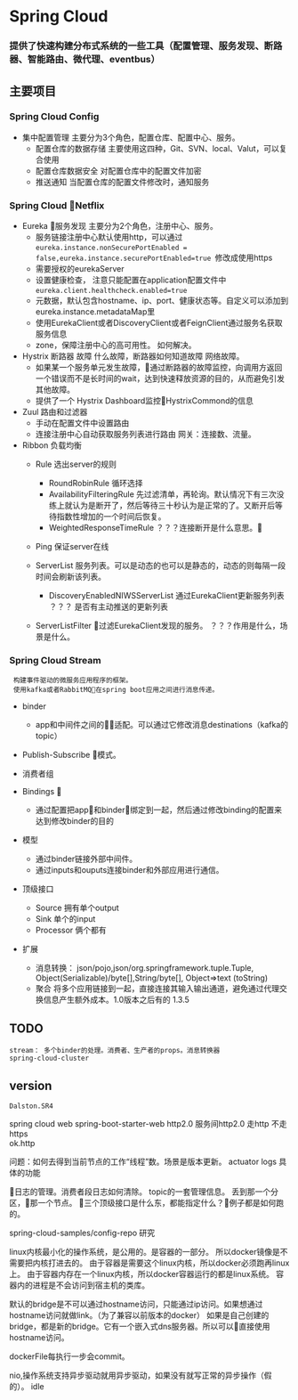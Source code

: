 # Spring Cloud
### 提供了快速构建分布式系统的一些工具（配置管理、服务发现、断路器、智能路由、微代理、eventbus）

## 主要项目
### Spring Cloud Config
- 集中配置管理 主要分为3个角色，配置仓库、配置中心、服务。
    - 配置仓库的数据存储 主要使用这四种，Git、SVN、local、Valut，可以复合使用
    - 配置仓库数据安全 对配置仓库中的配置文件加密
    - 推送通知 当配置仓库的配置文件修改时，通知服务
### Spring Cloud Netflix
- Eureka  服务发现 主要分为2个角色，注册中心、服务。
    - 服务链接注册中心默认使用http，可以通过```eureka.instance.nonSecurePortEnabled = false,eureka.instance.securePortEnabled=true ```修改成使用https
    - 需要授权的eurekaServer
    - 设置健康检查， 注意只能配置在application配置文件中```eureka.client.healthcheck.enabled=true```
    - 元数据，默认包含hostname、ip、port、健康状态等。自定义可以添加到eureka.instance.metadataMap里
    - 使用EurekaClient或者DiscoveryClient或者FeignClient通过服务名获取服务信息
    - zone，保障注册中心的高可用性。 如何解决。
- Hystrix 断路器
    故障 什么故障，断路器如何知道故障
    网络故障。
    - 如果某一个服务单元发生故障，通过断路器的故障监控，向调用方返回一个错误而不是长时间的wait，达到快速释放资源的目的，从而避免引发其他故障。
    - 提供了一个 Hystrix Dashboard监控HystrixCommond的信息
- Zuul 路由和过滤器
    - 手动在配置文件中设置路由
    - 连接注册中心自动获取服务列表进行路由
    网关：连接数、流量。
- Ribbon 负载均衡
    - Rule 选出server的规则
        - RoundRobinRule 循环选择
        - AvailabilityFilteringRule  先过滤清单，再轮询。默认情况下有三次没练上就认为是断开了，然后等待三十秒认为是正常的了。又断开后等待指数性增加的一个时间后恢复。
        - WeightedResponseTimeRule
    ？？？连接断开是什么意思。
        
    - Ping 保证server在线
    - ServerList 服务列表。可以是动态的也可以是静态的，动态的则每隔一段时间会刷新该列表。
        - DiscoveryEnabledNIWSServerList 通过EurekaClient更新服务列表
       ？？？ 是否有主动推送的更新列表
    - ServerListFilter 过滤EurekaClient发现的服务。
        ？？？作用是什么，场景是什么。
   
### Spring Cloud Stream
     构建事件驱动的微服务应用程序的框架。
     使用kafka或者RabbitMQ在spring boot应用之间进行消息传递。
- binder
    - app和中间件之间的适配。可以通过它修改消息destinations（kafka的topic）
- Publish-Subscribe 模式。
- 消费者组
- Bindings 
    - 通过配置把app和binder绑定到一起，然后通过修改binding的配置来达到修改binder的目的
- 模型
    - 通过binder链接外部中间件。
    - 通过inputs和ouputs连接binder和外部应用进行通信。  

- 顶级接口
    - Source 拥有单个output
    - Sink   单个的input
    - Processor 俩个都有

- 扩展
    - 消息转换： json/pojo,json/org.springframework.tuple.Tuple,
    Object(Serializable)/byte[],String/byte[], Object=>text (toString)
    - 聚合 将多个应用链接到一起，直接连接其输入输出通道，避免通过代理交换信息产生额外成本。1.0版本之后有的 1.3.5

## TODO
    stream： 多个binder的处理。消费者、生产者的props。消息转换器
    spring-cloud-cluster


## version
    Dalston.SR4
     
spring cloud web 
spring-boot-starter-web http2.0
服务间http2.0 走http 不走https  
ok.http

 问题：如何去得到当前节点的工作“线程”数。场景是版本更新。
    actuator
logs 具体的功能

日志的管理。消费者段日志如何清除。
topic的一套管理信息。
丢到那一个分区，那一个节点。
三个顶级接口是什么东，都能指定什么？例子都是如何跑的。

spring-cloud-samples/config-repo 研究

linux内核最小化的操作系统，是公用的。是容器的一部分。
所以docker镜像是不需要把内核打进去的。
由于容器是需要这个linux内核，所以docker必须跑再linux上。
由于容器内存在一个linux内核，所以docker容器运行的都是linux系统。
容器内的进程是不会访问到宿主机的类库。

默认的bridge是不可以通过hostname访问，只能通过ip访问。如果想通过hostname访问就做link。（为了兼容以前版本的docker）
如果是自己创建的bridge，都是新的bridge。它有一个嵌入式dns服务器。所以可以直接使用hostname访问。

dockerFile每执行一步会commit。

nio,操作系统支持异步驱动就用异步驱动，如果没有就写正常的异步操作（假的）。
idle
